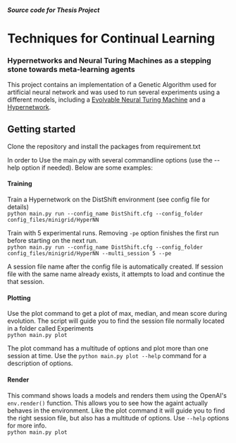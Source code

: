 ##### Source code for Thesis Project
# Techniques for Continual Learning
### Hypernetworks and Neural Turing Machines as a stepping stone towards meta-learning agents

This project contains an implementation of a Genetic Algorithm used for 
artificial neural network and was used to run several experiments using a different models,
including a [Evolvable Neural Turing Machine](http://sebastianrisi.com/wp-content/uploads/greve_ram15.pdf) 
and a [Hypernetwork](https://arxiv.org/abs/1609.09106).


## Getting started
Clone the repository and install the packages from requirement.txt 

In order to 
Use the main.py with several commandline options (use the --help option if needed). 
Below are some examples:

#### Training
Train a Hypernetwork on the DistShift environment (see config file for details)\
`python main.py run --config_name DistShift.cfg --config_folder config_files/minigrid/HyperNN`

Train with 5 experimental runs. Removing `-pe` option finishes the first run before starting on the next run.\
`python main.py run --config_name DistShift.cfg --config_folder config_files/minigrid/HyperNN --multi_session 5 --pe`

A session file name after the config file is automatically created. 
If session file with the same name already exists, it attempts to load and continue the that session. 

#### Plotting
Use the plot command to get a plot of max, median, and mean score during evolution.
The script will guide you to find the session file normally located in a folder called Experiments\
`python main.py plot`

The plot command has a multitude of options and plot more than one session at time.
Use the `python main.py plot --help` command for a description of options.

#### Render
This command shows loads a models and renders them using the OpenAI's `env.render()` function.
This allows you to see how the againt actually behaves in the environment. 
Like the plot command it will guide you to find the right session file, 
but also has a multitude of options. Use `--help` options for more info.\
`python main.py plot`


